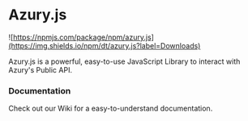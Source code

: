 # Azury.js

![https://npmjs.com/package/npm/azury.js](https://img.shields.io/npm/dt/azury.js?label=Downloads)

Azury.js is a powerful, easy-to-use JavaScript Library to interact with Azury's Public API.

### Documentation

Check out our Wiki for a easy-to-understand documentation.
